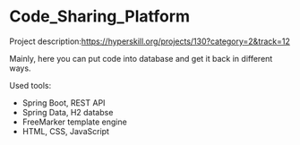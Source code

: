 # Code_Sharing_Platform
Project description:https://hyperskill.org/projects/130?category=2&track=12

Mainly, here you can put code into database and get it back in different ways.

Used tools:
- Spring Boot, REST API
- Spring Data, H2 databse
- FreeMarker template engine
- HTML, CSS, JavaScript
